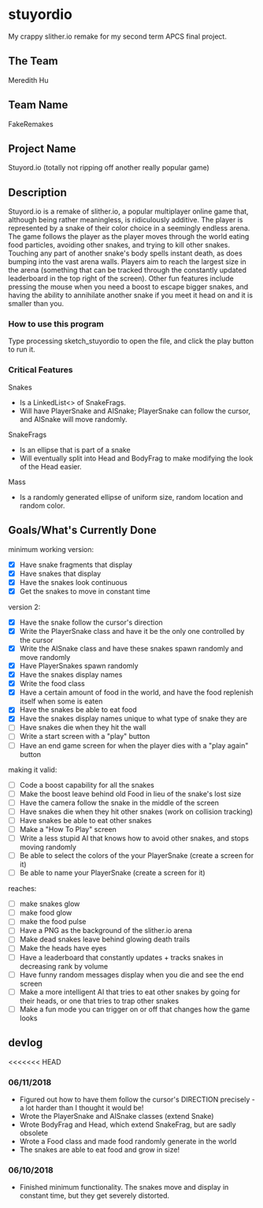 # stuyordio
My crappy slither.io remake for my second term APCS final project.

## The Team
Meredith Hu

## Team Name
FakeRemakes

## Project Name
Stuyord.io (totally not ripping off another really popular game)

## Description
Stuyord.io is a remake of slither.io, a popular multiplayer online game that, although being rather meaningless, is ridiculously additive. The player is represented by a snake of their color choice in a seemingly endless arena. The game follows the player as the player moves through the world eating food particles, avoiding other snakes, and trying to kill other snakes. Touching any part of another snake's body spells instant death, as does bumping into the vast arena walls. Players aim to reach the largest size in the arena (something that can be tracked through the constantly updated leaderboard in the top right of the screen). Other fun features include pressing the mouse when you need a boost to escape bigger snakes, and having the ability to annihilate another snake if you meet it head on and it is smaller than you.

### How to use this program
Type processing sketch_stuyordio to open the file, and click the play button to run it.

### Critical Features
Snakes
* Is a LinkedList<> of SnakeFrags.
* Will have PlayerSnake and AISnake; PlayerSnake can follow the cursor, and AISnake will move randomly.

SnakeFrags
* Is an ellipse that is part of a snake
* Will eventually split into Head and BodyFrag to make modifying the look of the Head easier.

Mass
* Is a randomly generated ellipse of uniform size, random location and random color.


## Goals/What's Currently Done
minimum working version:
 - [x] Have snake fragments that display
 - [x] Have snakes that display
 - [x] Have the snakes look continuous
 - [x] Get the snakes to move in constant time

version 2:
 - [x] Have the snake follow the cursor's direction
 - [x] Write the PlayerSnake class and have it be the only one controlled by the cursor
 - [x] Write the AISnake class and have these snakes spawn randomly and move randomly
 - [x] Have PlayerSnakes spawn randomly
 - [x] Have the snakes display names
 - [x] Write the food class
 - [x] Have a certain amount of food in the world, and have the food replenish itself when some is eaten
 - [x] Have the snakes be able to eat food
 - [x] Have the snakes display names unique to what type of snake they are
 - [ ] Have snakes die when they hit the wall
 - [ ] Write a start screen with a "play" button
 - [ ] Have an end game screen for when the player dies with a "play again" button

making it valid:
 - [ ] Code a boost capability for all the snakes
 - [ ] Make the boost leave behind old Food in lieu of the snake's lost size
 - [ ] Have the camera follow the snake in the middle of the screen
 - [ ] Have snakes die when they hit other snakes (work on collision tracking)
 - [ ] Have snakes be able to eat other snakes
 - [ ] Make a "How To Play" screen
 - [ ] Write a less stupid AI that knows how to avoid other snakes, and stops moving randomly
 - [ ] Be able to select the colors of the your PlayerSnake (create a screen for it)
 - [ ] Be able to name your PlayerSnake (create a screen for it)

reaches:
 - [ ] make snakes glow
 - [ ] make food glow
 - [ ] make the food pulse
 - [ ] Have a PNG as the background of the slither.io arena
 - [ ] Make dead snakes leave behind glowing death trails
 - [ ] Make the heads have eyes
 - [ ] Have a leaderboard that constantly updates + tracks snakes in decreasing rank by volume
 - [ ] Have funny random messages display when you die and see the end screen
 - [ ] Make a more intelligent AI that tries to eat other snakes by going for their heads, or one that tries to trap other snakes
 - [ ] Make a fun mode you can trigger on or off that changes how the game looks

## devlog
<<<<<<< HEAD
### 06/11/2018
* Figured out how to have them follow the cursor's DIRECTION precisely - a lot harder than I thought it would be!
* Wrote the PlayerSnake and AISnake classes (extend Snake)
* Wrote BodyFrag and Head, which extend SnakeFrag, but are sadly obsolete
* Wrote a Food class and made food randomly generate in the world
* The snakes are able to eat food and grow in size!

### 06/10/2018
* Finished minimum functionality. The snakes move and display in constant time, but they get severely distorted.


